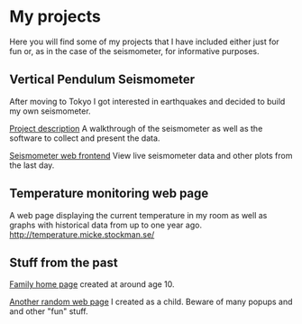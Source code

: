# My projects

Here you will find some of my projects that I have included either just for fun or, as in the case of the seismometer, for informative purposes.

## Vertical Pendulum Seismometer

After moving to Tokyo I got interested in earthquakes and decided to build my own seismometer.

[Project description](/seismometer)
A walkthrough of the seismometer as well as the software to collect and present the data.

[Seismometer web frontend](http://seismometer.micke.stockman.se/vertical_pendulum)
View live seismometer data and other plots from the last day.

## Temperature monitoring web page

A web page displaying the current temperature in my room as well as graphs with historical data from up to one year ago.
http://temperature.micke.stockman.se/

## Stuff from the past

[Family home page](/family-page) created at around age 10.

[Another random web page](/derp-page) I created as a child. Beware of many popups and and other "fun" stuff.
